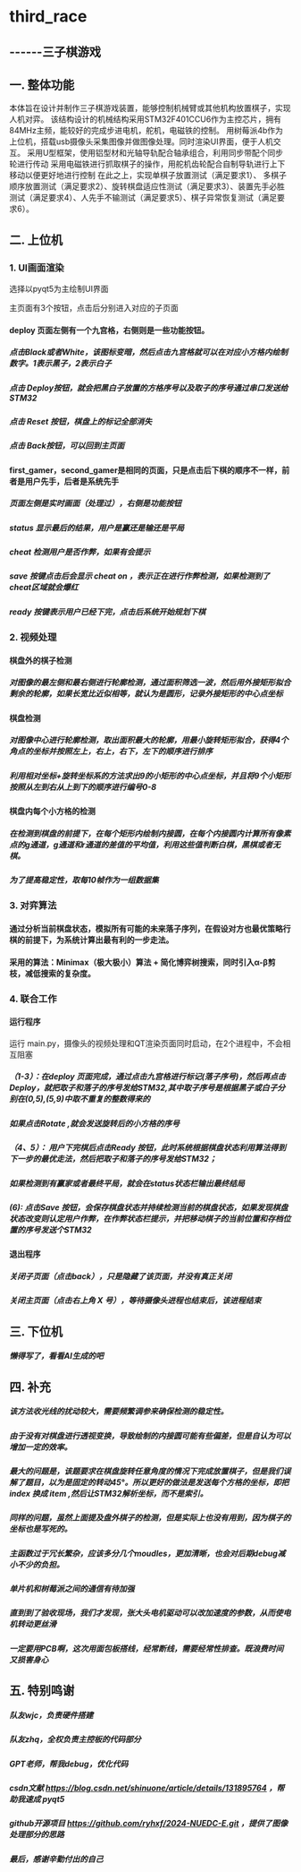 # third_race
## ------三子棋游戏

## 一. 整体功能
本体旨在设计并制作三子棋游戏装置，能够控制机械臂或其他机构放置棋子，实现人机对弈。
该结构设计的机械结构采用STM32F401CCU6作为主控芯片，拥有84MHz主频，能较好的完成步进电机，舵机，电磁铁的控制。
用树莓派4b作为上位机，搭载usb摄像头采集图像并做图像处理。同时渲染UI界面，便于人机交互。
采用U型框架，使用铝型材和光轴导轨配合轴承组合，利用同步带配个同步轮进行传动
采用电磁铁进行抓取棋子的操作，用舵机齿轮配合自制导轨进行上下移动以便更好地进行控制
在此之上，实现单棋子放置测试（满足要求1）、 多棋子顺序放置测试（满足要求2）、旋转棋盘适应性测试（满足要求3）、装置先手必胜测试（满足要求4）、人先手不输测试（满足要求5）、棋子异常恢复测试（满足要求6）。

## 二. 上位机
### 1. UI画面渲染
选择以pyqt5为主绘制UI界面

主页面有3个按钮，点击后分别进入对应的子页面

#### deploy 页面左侧有一个九宫格，右侧则是一些功能按钮。  
##### 点击Black或者White，该图标变暗，然后点击九宫格就可以在对应小方格内绘制数字。1表示黑子，2表示白子
##### 点击 Deploy按钮，就会把黑白子放置的方格序号以及取子的序号通过串口发送给STM32
##### 点击 Reset 按钮，棋盘上的标记全部消失
##### 点击 Back按钮，可以回到主页面

#### first_gamer，second_gamer是相同的页面，只是点击后下棋的顺序不一样，前者是用户先手，后者是系统先手
##### 页面左侧是实时画面（处理过），右侧是功能按钮
##### status 显示最后的结果，用户是赢还是输还是平局
##### cheat 检测用户是否作弊，如果有会提示
##### save 按键点击后会显示 cheat on ，表示正在进行作弊检测，如果检测到了cheat区域就会爆红
##### ready 按键表示用户已经下完，点击后系统开始规划下棋


### 2. 视频处理
#### 棋盘外的棋子检测
#####   对图像的最左侧和最右侧进行轮廓检测，通过面积筛选一波，然后用外接矩形拟合剩余的轮廓，如果长宽比近似相等，就认为是圆形，记录外接矩形的中心点坐标
#### 棋盘检测
#####   对图像中心进行轮廓检测，取出面积最大的轮廓，用最小旋转矩形拟合，获得4个角点的坐标并按照左上，右上，右下，左下的顺序进行排序
#####   利用相对坐标+旋转坐标系的方法求出9的小矩形的中心点坐标，并且将9个小矩形按照从左到右从上到下的顺序进行编号0-8
#### 棋盘内每个小方格的检测
#####   在检测到棋盘的前提下，在每个矩形内绘制内接圆，在每个内接圆内计算所有像素点的g通道，g通道和r通道的差值的平均值，利用这些值判断白棋，黑棋或者无棋。
#####   为了提高稳定性，取每10帧作为一组数据集


### 3. 对弈算法
#### 通过分析当前棋盘状态，模拟所有可能的未来落子序列，在假设对方也最优策略行棋的前提下，为系统计算出最有利的一步走法。
#### 采用的算法：Minimax（极大极小）算法 + 简化博弈树搜索，同时引入α-β剪枝，减低搜索的复杂度。


### 4. 联合工作
#### 运行程序
运行 main.py，摄像头的视频处理和QT渲染页面同时启动，在2个进程中，不会相互阻塞
##### （1-3）：在deploy 页面完成，通过点击九宫格进行标记(落子序号)，然后再点击Deploy，就把取子和落子的序号发给STM32,其中取子序号是根据黑子或白子分别在(0,5),(5,9)中取不重复的整数得来的
#####         如果点击Rotate ,就会发送旋转后的小方格的序号
##### （4、5）： 用户下完棋后点击Ready 按钮，此时系统根据棋盘状态利用算法得到下一步的最优走法，然后把取子和落子的序号发给STM32；
#####   如果检测到有赢家或者最终平局，就会在status状态栏输出最终结局
##### (6): 点击Save 按钮，会保存棋盘状态并持续检测当前的棋盘状态，如果发现棋盘状态改变则认定用户作弊，在作弊状态栏提示，并把移动棋子的当前位置和存档位置的序号发送个STM32

#### 退出程序
##### 关闭子页面（点击back），只是隐藏了该页面，并没有真正关闭
##### 关闭主页面（点击右上角 X 号），等待摄像头进程也结束后，该进程结束


## 三. 下位机
##### 懒得写了，看看AI生成的吧


## 四. 补充
##### 该方法收光线的扰动较大，需要频繁调参来确保检测的稳定性。
##### 由于没有对棋盘进行透视变换，导致绘制的内接圆可能有些偏差，但是自认为可以增加一定的效率。
##### 最大的问题是，该题要求在棋盘旋转任意角度的情况下完成放置棋子，但是我们误解了题目，以为是固定的转动45°。所以更好的做法是发送每个方格的坐标，即把index 换成 item ,然后让STM32解析坐标，而不是索引。
##### 同样的问题，虽然上面提及盘外棋子的检测，但是实际上也没有用到，因为棋子的坐标也是写死的。
##### 主函数过于冗长繁杂，应该多分几个moudles，更加清晰，也会对后期debug减小不少的负担。

##### 单片机和树莓派之间的通信有待加强

##### 直到到了验收现场，我们才发现，张大头电机驱动可以改加速度的参数，从而使电机转动更丝滑

##### 一定要用PCB啊，这次用面包板搭线，经常断线，需要经常性排查。既浪费时间又损害身心


## 五. 特别鸣谢
##### 队友wjc，负责硬件搭建
##### 队友zhq，全权负责主控板的代码部分
##### GPT老师，帮我debug，优化代码
##### csdn文献 https://blog.csdn.net/shinuone/article/details/131895764 ，帮助我速成 pyqt5
##### github开源项目 https://github.com/ryhxf/2024-NUEDC-E.git ，提供了图像处理部分的思路
##### 最后，感谢辛勤付出的自己

